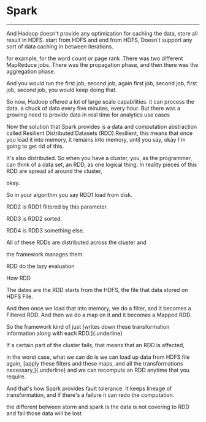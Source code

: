 # Spark 



---

And Hadoop doesn't provide any optimization for caching the data, store all result in HDFS. start from HDFS and end from HDFS, Doesn't support any sort of data caching in between iterations.



for example, for the word count or page rank .There was two different MapReduce jobs. There was the propagation phase, and then there was the aggregation phase.



And you would run the first job, second job, again first job, second job, first job, second job, you would keep doing that.





So now, Hadoop offered a lot of large scale capabilities. it can process the data. a chuck of data every five minutes, every hour. But there was a growing need to provide data in real time for analytics use cases





Now the solution that Spark provides is a data and computation abstraction called Resilient Distributed Datasets (RDD).Resilient, this means that once you load it into memory, it remains into memory, until you say, okay I'm going to get rid of this.



It's also distributed. So when you have a cluster, you, as the programmer, can think of a data set, an RDD, as one logical thing. In reality pieces of this RDD are spread all around the cluster,



okay.



So in your algorithm you say RDD1 load from disk.



RDD2 is RDD1 filtered by this parameter.



RDD3 is RDD2 sorted.



RDD4 is RDD3 something else.



All of these RDDs are distributed across the cluster and



the framework manages them.





RDD do the lazy evaluation







How RDD





The dates are the RDD starts from the HDFS, the file that data stored on HDFS File.



And then once we load that into memory, we do a filter, and it becomes a Filtered RDD. And then we do a map on it and it becomes a Mapped RDD.





So the framework kind of just [writes down these transformation information along with each RDD.]{.underline}



If a certain part of the cluster fails, that means that an RDD is affected,



in the worst case, what we can do is we can load up data from HDFS file again, [apply these filters and these maps, and all the transformations necessary,]{.underline} and we can recompute an RDD anytime that you require.



And that's how Spark provides fault tolerance. It keeps lineage of transformation, and if there's a failure it can redo the computation.





the different between storm and spark is the data is not covering to RDD and fail those data will be lost














